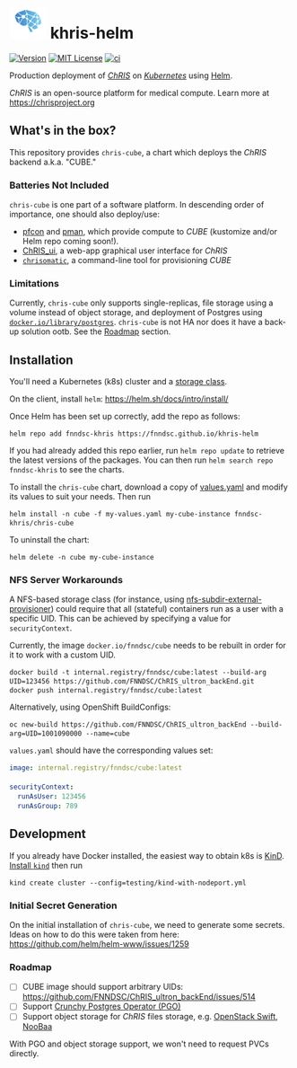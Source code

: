 # ![logo](./logo_chris.png) khris-helm

[![Version](https://img.shields.io/badge/dynamic/yaml?url=https%3A%2F%2Fraw.githubusercontent.com%2FFNNDSC%2Fkhris-helm%2Fmaster%2Fcharts%2Fchris-cube%2FChart.yaml&query=%24.version&label=version)](https://fnndsc.github.io/khris-helm)
[![MIT License](https://img.shields.io/github/license/fnndsc/khris-helm)](https://github.com/FNNDSC/khris-helm/blob/main/LICENSE)
[![ci](https://github.com/FNNDSC/khris-helm/actions/workflows/ci.yml/badge.svg)](https://github.com/FNNDSC/khris-helm/actions/workflows/ci.yml)

Production deployment of [_ChRIS_](https://chrisproject.org/) on [_Kubernetes_](https://kubernetes.io/)
using [Helm](https://helm.sh/).

_ChRIS_ is an open-source platform for medical compute. Learn more at https://chrisproject.org

## What's in the box?

This repository provides `chris-cube`, a chart which deploys the _ChRIS_ backend a.k.a. "CUBE."

### Batteries Not Included

`chris-cube` is one part of a software platform. In descending order of importance, one should also deploy/use:

- [pfcon](https://github.com/FNNDSC/pfcon) and [pman](https://github.com/FNNDSC/pman), which provide compute to _CUBE_ (kustomize and/or Helm repo coming soon!).
- [ChRIS\_ui](https://github.com/FNNDSC/ChRIS_ui), a web-app graphical user interface for _ChRIS_
- [`chrisomatic`](https://github.com/FNNDSC/chrisomatic), a command-line tool for provisioning _CUBE_

### Limitations

Currently, `chris-cube` only supports single-replicas, file storage using a volume instead of object storage,
and deployment of Postgres using [`docker.io/library/postgres`](https://hub.docker.com/_/postgres). `chris-cube`
is not HA nor does it have a back-up solution ootb. See the [Roadmap](#roadmap) section.

## Installation

You'll need a Kubernetes (k8s) cluster and a [storage class](https://kubernetes.io/docs/concepts/storage/storage-classes/).

On the client, install `helm`: https://helm.sh/docs/intro/install/

Once Helm has been set up correctly, add the repo as follows:

```shell
helm repo add fnndsc-khris https://fnndsc.github.io/khris-helm
```

If you had already added this repo earlier, run `helm repo update` to retrieve
the latest versions of the packages.  You can then run `helm search repo fnndsc-khris` to see the charts.

To install the `chris-cube` chart, download a copy of [values.yaml](./charts/chris-cube/values.yaml)
and modify its values to suit your needs. Then run

```shell
helm install -n cube -f my-values.yaml my-cube-instance fnndsc-khris/chris-cube
```

To uninstall the chart:

```shell
helm delete -n cube my-cube-instance
```

### NFS Server Workarounds

A NFS-based storage class (for instance, using [nfs-subdir-external-provisioner](https://github.com/kubernetes-sigs/nfs-subdir-external-provisioner))
could require that all (stateful) containers run as a user with a specific UID. This can be achieved by specifying a value for `securityContext`.

Currently, the image `docker.io/fnndsc/cube` needs to be rebuilt in order for it to work with a custom UID.

```shell
docker build -t internal.registry/fnndsc/cube:latest --build-arg UID=123456 https://github.com/FNNDSC/ChRIS_ultron_backEnd.git
docker push internal.registry/fnndsc/cube:latest
```

Alternatively, using OpenShift BuildConfigs:

```shell
oc new-build https://github.com/FNNDSC/ChRIS_ultron_backEnd --build-arg=UID=1001090000 --name=cube
```

`values.yaml` should have the corresponding values set:

```yaml
image: internal.registry/fnndsc/cube:latest

securityContext:
  runAsUser: 123456
  runAsGroup: 789
```

## Development

If you already have Docker installed, the easiest way to obtain k8s is [KinD](https://kind.sigs.k8s.io/).
[Install `kind`](https://kind.sigs.k8s.io/docs/user/quick-start/) then run

```shell
kind create cluster --config=testing/kind-with-nodeport.yml
```

### Initial Secret Generation

On the initial installation of `chris-cube`, we need to generate some secrets.
Ideas on how to do this were taken from here: https://github.com/helm/helm-www/issues/1259

### Roadmap

- [ ] CUBE image should support arbitrary UIDs: https://github.com/FNNDSC/ChRIS_ultron_backEnd/issues/514
- [ ] Support [Crunchy Postgres Operator (PGO)](https://github.com/CrunchyData/postgres-operator/)
- [ ] Support object storage for _ChRIS_ files storage, e.g. [OpenStack Swift](https://wiki.openstack.org/wiki/Swift), [NooBaa](https://www.noobaa.io/)

With PGO and object storage support, we won't need to request PVCs directly.
